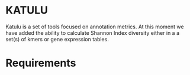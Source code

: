 # KATULU

Katulu is a set of tools focused on annotation metrics. At this moment we have added the ability to calculate Shannon Index diversity either in a a set(s) of kmers or gene expression tables.

# Requirements
